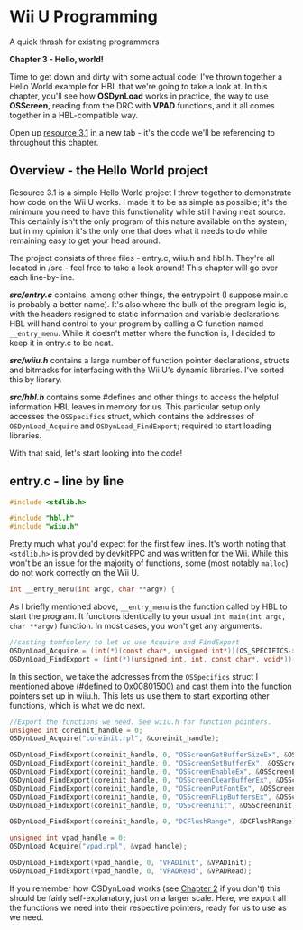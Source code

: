# Wii U Programming
A quick thrash for existing programmers

**Chapter 3 - Hello, world!**

Time to get down and dirty with some actual code! I've thrown together a Hello World example for HBL that we're going to take a look at. In this chapter, you'll see how **OSDynLoad** works in practice, the way to use **OSScreen**, reading from the DRC with **VPAD** functions, and it all comes together in a HBL-compatible way.

Open up [resource 3.1](/resources/3-1-Hullo-World) in a new tab - it's the code we'll be referencing to throughout this chapter.

## Overview - the Hello World project

Resource 3.1 is a simple Hello World project I threw together to demonstrate how code on the Wii U works. I made it to be as simple as possible; it's the minimum you need to have this functionality while still having neat source. This certainly isn't the only program of this nature available on the system; but in my opinion it's the only one that does what it needs to do while remaining easy to get your head around.

The project consists of three files - entry.c, wiiu.h and hbl.h. They're all located in /src - feel free to take a look around! This chapter will go over each line-by-line.

***src/entry.c*** contains, among other things, the entrypoint (I suppose main.c is probably a better name). It's also where the bulk of the program logic is, with the headers resigned to static information and variable declarations. HBL will hand control to your program by calling a C function named `__entry_menu`. While it doesn't matter where the function is, I decided to keep it in entry.c to be neat.

***src/wiiu.h*** contains a large number of function pointer declarations, structs and bitmasks for interfacing with the Wii U's dynamic libraries. I've sorted this by library.

***src/hbl.h*** contains some #defines and other things to access the helpful information HBL leaves in memory for us. This particular setup only accesses the `OSSpecifics` struct, which contains the addresses of `OSDynLoad_Acquire` and `OSDynLoad_FindExport`; required to start loading libraries.

With that said, let's start looking into the code!

## entry.c - line by line

```c
#include <stdlib.h>

#include "hbl.h"
#include "wiiu.h"
```
Pretty much what you'd expect for the first few lines. It's worth noting that `<stdlib.h>` is provided by devkitPPC and was written for the Wii. While this won't be an issue for the majority of functions, some (most notably `malloc`) do not work correctly on the Wii U.

```c
int __entry_menu(int argc, char **argv) {
```
As I briefly mentioned above, `__entry_menu` is the function called by HBL to start the program. It functions identically to your usual `int main(int argc, char **argv)` function. In most cases, you won't get any arguments.
```c
//casting tomfoolery to let us use Acquire and FindExport
OSDynLoad_Acquire = (int(*)(const char*, unsigned int*))(OS_SPECIFICS->addr_OSDynLoad_Acquire);
OSDynLoad_FindExport = (int(*)(unsigned int, int, const char*, void*))(OS_SPECIFICS->addr_OSDynLoad_FindExport);
```
In this section, we take the addresses from the `OSSpecifics` struct I mentioned above (#defined to 0x00801500) and cast them into the function pointers set up in wiiu.h. This lets us use them to start exporting other functions, which is what we do next.
```c
//Export the functions we need. See wiiu.h for function pointers.
unsigned int coreinit_handle = 0;
OSDynLoad_Acquire("coreinit.rpl", &coreinit_handle);

OSDynLoad_FindExport(coreinit_handle, 0, "OSScreenGetBufferSizeEx", &OSScreenGetBufferSizeEx);
OSDynLoad_FindExport(coreinit_handle, 0, "OSScreenSetBufferEx", &OSScreenSetBufferEx);
OSDynLoad_FindExport(coreinit_handle, 0, "OSScreenEnableEx", &OSScreenEnableEx);
OSDynLoad_FindExport(coreinit_handle, 0, "OSScreenClearBufferEx", &OSScreenClearBufferEx);
OSDynLoad_FindExport(coreinit_handle, 0, "OSScreenPutFontEx", &OSScreenPutFontEx);
OSDynLoad_FindExport(coreinit_handle, 0, "OSScreenFlipBuffersEx", &OSScreenFlipBuffersEx);
OSDynLoad_FindExport(coreinit_handle, 0, "OSScreenInit", &OSScreenInit);

OSDynLoad_FindExport(coreinit_handle, 0, "DCFlushRange", &DCFlushRange);

unsigned int vpad_handle = 0;
OSDynLoad_Acquire("vpad.rpl", &vpad_handle);

OSDynLoad_FindExport(vpad_handle, 0, "VPADInit", &VPADInit);
OSDynLoad_FindExport(vpad_handle, 0, "VPADRead", &VPADRead);
```
If you remember how OSDynLoad works (see [Chapter 2](/tutorial/Chapter%202.md) if you don't) this should be fairly self-explanatory, just on a larger scale. Here, we export all the functions we need into their respective pointers, ready for us to use as we need.
